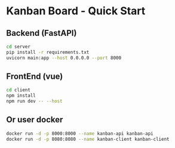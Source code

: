 # Kanban Board - Quick Start

## Backend (FastAPI)
```bash
cd server
pip install -r requirements.txt
uvicorn main:app --host 0.0.0.0 --port 8000
```

## FrontEnd (vue)
```bash
cd client
npm install
npm run dev -- --host
```

## Or user docker
```bash
docker run -d -p 8000:8000 --name kanban-api kanban-api
docker run -d -p 8080:8080 --name kanban-client kanban-client
```
